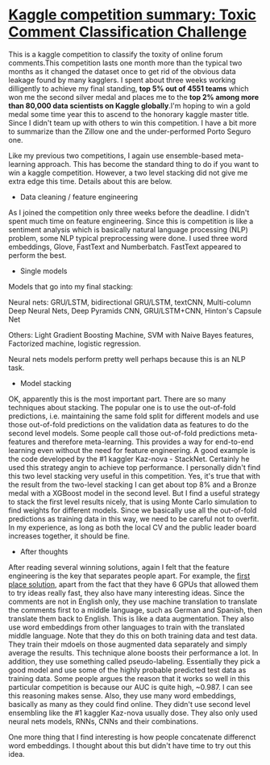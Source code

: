# [Kaggle competition summary: Toxic Comment Classification Challenge](https://www.kaggle.com/c/jigsaw-toxic-comment-classification-challenge)

This is a kaggle competition to classify the toxity of online forum comments.This competition lasts one month more than the typical two months as it changed the dataset once to get rid of the obvious data leakage found by many kagglers. I spent about three weeks working dilligently to achieve my final standing, **top 5% out of 4551 teams** which won me the second silver medal and places me to the **top 2% among more than 80,000 data scientists on Kaggle globally**.I'm hoping to win a gold medal some time year this to ascend to the honorary kaggle master title. Since I didn't team up with others to win this competition. I have a bit more to summarize than the Zillow one and the under-performed Porto Seguro one.

Like my previous two competitions, I again use ensemble-based meta-learning approach. This has become the standard thing to do if you want to win a kaggle competition. However, a two level stacking did not give me extra edge this time. Details about this are below.

 - Data cleaning / feature engineering

As I joined the competition only three weeks before the deadline. I didn't spent much time on feature engineering. Since this is competition is like a sentiment analysis which is basically natural language processing (NLP) problem, some NLP typical preprocessing were done. I used three word embeddings, Glove, FastText and Numberbatch. FastText appeared to perform the best. 

 - Single models

Models that go into my final stacking: 

Neural nets: GRU/LSTM, bidirectional GRU/LSTM, textCNN, Multi-column Deep Neural Nets, Deep Pyramids CNN, GRU/LSTM+CNN, Hinton's Capsule Net

Others: Light Gradient Boosting Machine, SVM with Naive Bayes features, Factorized machine, logistic regression.

Neural nets models perform pretty well perhaps because this is an NLP task.

 - Model stacking

OK, apparently this is the most important part. There are so many techniques about stacking. The popular one is to use the out-of-fold predictions, i.e. maintaining the same fold split for different models and use those out-of-fold predictions on the validation data as features to do the second level models. Some people call those out-of-fold predictions meta-features and therefore meta-learning. This provides a way for end-to-end learning even without the need for feature engineering. A good example is the code developed by the #1 kaggler Kaz-nova - StackNet. Certainly he used this strategy angin to achieve top performance. I personally didn't find this two level stacking very useful in this competition. Yes, it's true that with the result from the two-level stacking I can get about top 8% and a Bronze medal with a XGBoost model in the second level. But I find a useful strategy to stack the first level results nicely, that is using Monte Carlo simulation to find weights for different models. Since we basically use all the out-of-fold predictions as training data in this way, we need to be careful not to overfit. In my experience, as long as both the local CV and the public leader board increases together, it should be fine. 

 - After thoughts

 After reading several winning solutions, again I felt that the feature engineering is the key that separates people apart. For example, the [first place solution](https://www.kaggle.com/c/jigsaw-toxic-comment-classification-challenge/discussion/52557), apart from the fact that they have 6 GPUs that allowed them to try ideas really fast, they also have many interesting ideas. Since the comments are not in English only, they use machine translation to translate the comments first to a middle language, such as German and Spanish, then translate them back to English. This is like a data augmentation. They also use word embeddings from other languages to train with the translated middle language. Note that they do this on both training data and test data. They train their mdoels on those augmented data separately and simply average the results. This technique alone boosts their performance a lot. In addition, they use something called pseudo-labeling. Essentially they pick a good model and use some of the highly probable predicted test data as training data. Some people argues the reason that it works so well in this particular competition is because our AUC is quite high, ~0.987. I can see this reasoning makes sense. Also, they use many word embeddings, basically as many as they could find online. They didn't use second level ensembling like the #1 kaggler Kaz-nova usually dose. They also only used neural nets models, RNNs, CNNs and their combinations. 

One more thing that I find interesting is how people concatenate differenct word embeddings. I thought about this but didn't have time to try out this idea.



